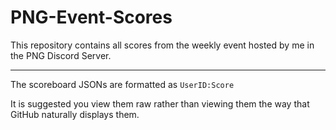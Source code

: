 # PNG-Event-Scores

This repository contains all scores from the weekly event hosted by me in the PNG Discord Server.

---

The scoreboard JSONs are formatted as `UserID:Score` 

It is suggested you view them raw rather than viewing them the way that GitHub naturally displays them. 
